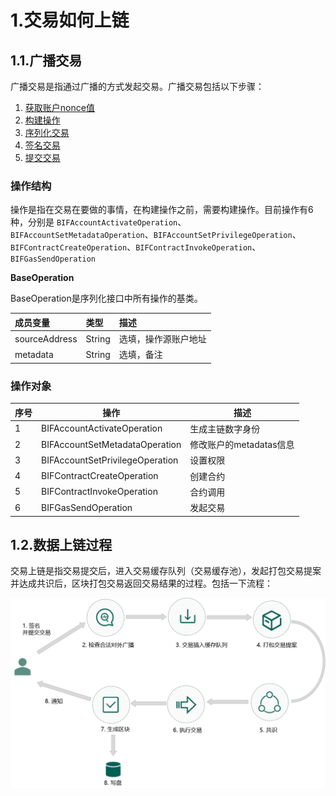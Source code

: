 # 1.交易如何上链

## 1.1.广播交易

广播交易是指通过广播的方式发起交易。广播交易包括以下步骤：

1. [获取账户nonce值](https://bif-doc.readthedocs.io/zh_CN/2.0.0/instructions/JavaSDK%E4%BD%BF%E7%94%A8%E8%AF%B4%E6%98%8E.html#id8)
2. [构建操作](https://bif-doc.readthedocs.io/zh_CN/2.0.0/instructions/JavaSDK%E4%BD%BF%E7%94%A8%E8%AF%B4%E6%98%8E.html#id8)
3. [序列化交易](https://bif-doc.readthedocs.io/zh_CN/2.0.0/instructions/JavaSDK%E4%BD%BF%E7%94%A8%E8%AF%B4%E6%98%8E.html#id8)
4. [签名交易](https://bif-doc.readthedocs.io/zh_CN/2.0.0/instructions/JavaSDK%E4%BD%BF%E7%94%A8%E8%AF%B4%E6%98%8E.html#id8)
5. [提交交易](https://bif-doc.readthedocs.io/zh_CN/2.0.0/instructions/JavaSDK%E4%BD%BF%E7%94%A8%E8%AF%B4%E6%98%8E.html#id8)

### 操作结构

操作是指在交易在要做的事情，在构建操作之前，需要构建操作。目前操作有6种，分别是 `BIFAccountActivateOperation`、`BIFAccountSetMetadataOperation`、`BIFAccountSetPrivilegeOperation`、`BIFContractCreateOperation`、`BIFContractInvokeOperation`、`BIFGasSendOperation`

**BaseOperation**

BaseOperation是序列化接口中所有操作的基类。

| 成员变量      | 类型   | 描述                 |
| :------------ | :----- | :------------------- |
| sourceAddress | String | 选填，操作源账户地址 |
| metadata      | String | 选填，备注           |

### 操作对象

| 序号 | 操作                            | 描述                    |
| ---- | ------------------------------- | ----------------------- |
| 1    | BIFAccountActivateOperation     | 生成主链数字身份        |
| 2    | BIFAccountSetMetadataOperation  | 修改账户的metadatas信息 |
| 3    | BIFAccountSetPrivilegeOperation | 设置权限                |
| 4    | BIFContractCreateOperation      | 创建合约                |
| 5    | BIFContractInvokeOperation      | 合约调用                |
| 6    | BIFGasSendOperation             | 发起交易                |

## 1.2.数据上链过程

交易上链是指交易提交后，进入交易缓存队列（交易缓存池），发起打包交易提案并达成共识后，区块打包交易返回交易结果的过程。包括一下流程：

<img alt="image-20221219205857431" src="../_static/images/image-20230316140447094.png" style="zoom:80%;" >